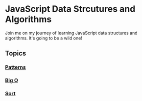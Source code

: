 # JavaScript Data Strcutures and Algorithms

Join me on my journey of learning JavaScript data structures and algorithms. It's going to be a wild one!

## Topics
### [Patterns](patterns.md)
### [Big O](big-o.md)
### [Sort](sort.md)
